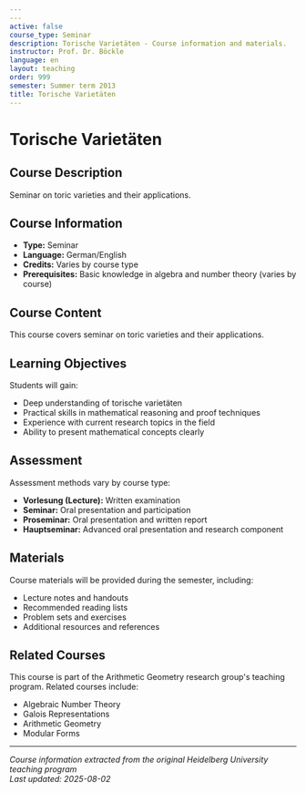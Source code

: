 ```yaml
---
---
active: false
course_type: Seminar
description: Torische Varietäten - Course information and materials.
instructor: Prof. Dr. Böckle
language: en
layout: teaching
order: 999
semester: Summer term 2013
title: Torische Varietäten
---
```



# Torische Varietäten

## Course Description 

Seminar on toric varieties and their applications.

## Course Information 

- **Type:** Seminar
- **Language:** German/English
- **Credits:** Varies by course type
- **Prerequisites:** Basic knowledge in algebra and number theory (varies by course)

## Course Content 

This course covers seminar on toric varieties and their applications.

## Learning Objectives 

Students will gain:
- Deep understanding of torische varietäten
- Practical skills in mathematical reasoning and proof techniques
- Experience with current research topics in the field
- Ability to present mathematical concepts clearly

## Assessment 

Assessment methods vary by course type:
- **Vorlesung (Lecture):** Written examination
- **Seminar:** Oral presentation and participation
- **Proseminar:** Oral presentation and written report
- **Hauptseminar:** Advanced oral presentation and research component

## Materials 

Course materials will be provided during the semester, including:
- Lecture notes and handouts
- Recommended reading lists
- Problem sets and exercises
- Additional resources and references

## Related Courses 

This course is part of the Arithmetic Geometry research group's teaching program. Related courses include:
- Algebraic Number Theory
- Galois Representations
- Arithmetic Geometry
- Modular Forms

---

*Course information extracted from the original Heidelberg University teaching program*  
*Last updated: 2025-08-02*